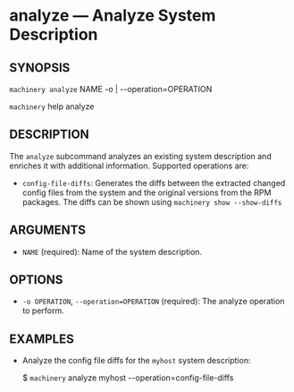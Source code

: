 # analyze — Analyze System Description

## SYNOPSIS

`machinery analyze` NAME -o | --operation=OPERATION

`machinery` help analyze


## DESCRIPTION

The `analyze` subcommand analyzes an existing system description and enriches
it with additional information. Supported operations are:

  * `config-file-diffs`:
    Generates the diffs between the extracted changed config files from the
    system and the original versions from the RPM packages.
    The diffs can be shown using `machinery show --show-diffs`


## ARGUMENTS

  * `NAME` (required):
    Name of the system description.


## OPTIONS

  * `-o OPERATION`, `--operation=OPERATION` (required):
    The analyze operation to perform.


## EXAMPLES

 * Analyze the config file diffs for the `myhost` system description:

    $ `machinery` analyze myhost --operation=config-file-diffs
